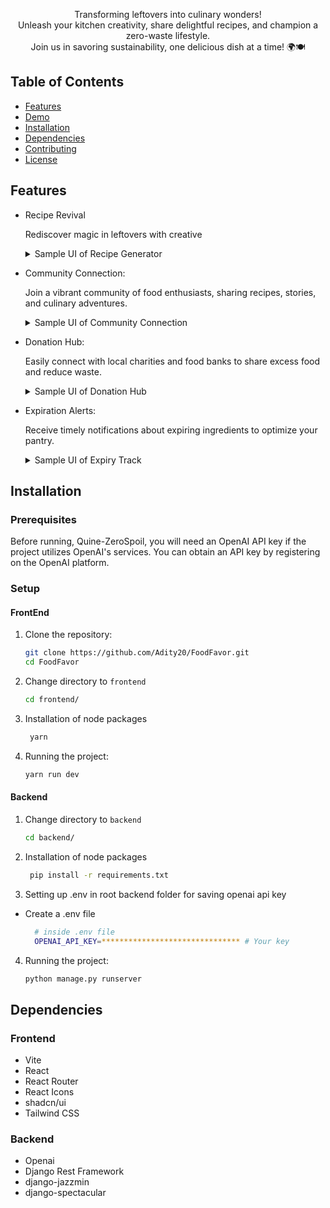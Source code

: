 <p align="center">
    Transforming leftovers into culinary wonders! <br/>
    Unleash your kitchen creativity, share delightful recipes, and champion a zero-waste lifestyle. <br>
    Join us in savoring sustainability, one delicious dish at a time! 🌍🍽️
</p>

## Table of Contents

- [Features](#features)
- [Demo](#demo)
- [Installation](#installation)
- [Dependencies](#dependencies)
- [Contributing](#contributing)
- [License](#license)

## Features

- Recipe Revival

  Rediscover magic in leftovers with creative

  <details>
    <summary> Sample UI of Recipe Generator</summary>
    <img src="https://github.com/SusheelThapa/Quine-ZeroSpoil/assets/83631265/6859f5d2-9633-47bd-a90e-f72ac372e058" width=750/>
  </details>

- Community Connection:

  Join a vibrant community of food enthusiasts, sharing recipes, stories, and culinary adventures.

  <details>
    <summary> Sample UI of Community Connection</summary>
    <img src="https://github.com/SusheelThapa/Quine-ZeroSpoil/assets/83631265/3b078fb5-c04f-40d0-ade2-337d2efd1a1c" width=750/>
  </details>

- Donation Hub:

  Easily connect with local charities and food banks to share excess food and reduce waste.

  <details>
    <summary> Sample UI of Donation Hub</summary>
    <img src="https://github.com/SusheelThapa/Quine-ZeroSpoil/assets/83631265/20063ba6-0490-4514-b1bb-42e9bf4938ee" width=750/>
  </details>

- Expiration Alerts:

  Receive timely notifications about expiring ingredients to optimize your pantry.

  <details>
    <summary> Sample UI of Expiry Track </summary>
    <img src="https://github.com/SusheelThapa/Quine-ZeroSpoil/assets/83631265/2ed8605d-b10d-47a9-be42-729348b8f03d" width=750/>
  </details>

## Installation

### Prerequisites

Before running, Quine-ZeroSpoil, you will need an OpenAI API key if the project utilizes OpenAI's services. You can obtain an API key by registering on the OpenAI platform.

### Setup

#### FrontEnd

1. Clone the repository:

   ```bash
   git clone https://github.com/Adity20/FoodFavor.git
   cd FoodFavor
   ```

2. Change directory to `frontend`

   ```bash
   cd frontend/
   ```

3. Installation of node packages

   ```bash
    yarn
   ```

4. Running the project:

   ```bash
   yarn run dev
   ```

#### Backend

1. Change directory to `backend`

   ```bash
   cd backend/
   ```

2. Installation of node packages

   ```bash
    pip install -r requirements.txt
   ```

3. Setting up .env in root backend folder for saving openai api key

  - Create a .env file 
    
    ```bash 
      # inside .env file
      OPENAI_API_KEY=******************************* # Your key 
    ```

4. Running the project:

   ```bash
   python manage.py runserver
   ```


## Dependencies

### Frontend
- Vite
- React
- React Router
- React Icons
- shadcn/ui
- Tailwind CSS


### Backend
- Openai 
- Django Rest Framework
- django-jazzmin 
- django-spectacular
